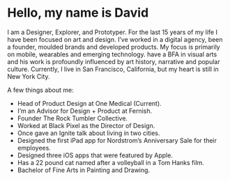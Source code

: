 # Hello, my name is David

I am a Designer, Explorer, and Prototyper. For the last 15 years of my life I have been focused on art and design. I’ve worked in a digital agency, been a founder, moulded brands and developed products. My focus is primarily on mobile, wearables and emerging technology.  have a BFA in visual arts and his work is profoundly influenced by art history, narrative and popular culture. Currently, I live in San Francisco, California, but my heart is still in New York City.

A few things about me:
* Head of Product Design at One Medical (Current).
* I’m an Advisor for Design + Product at Fernish.
* Founder The Rock Tumbler Collective.
* Worked at Black Pixel as the Director of Design.
* Once gave an Ignite talk about living in two cities.
* Designed the first iPad app for Nordstrom’s Anniversary Sale for their employees.
* Designed three iOS apps that were featured by Apple.
* Has a 22 pound cat named after a volleyball in a Tom Hanks film.
* Bachelor of Fine Arts in Painting and Drawing.

